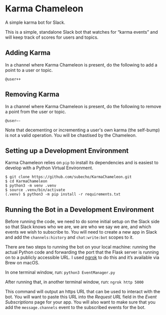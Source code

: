 # Karma Chameleon
A simple karma bot for Slack.

This is a simple, standalone Slack bot that watches for “karma events” and will keep track of scores
for users and topics.

## Adding Karma
In a channel where Karma Chameleon is present, do the following to add a point to a user or topic.

`@user++`

## Removing Karma
In a channel where Karma Chameleon is present, do the following to remove a point from the user or topic.

`@user—-`

Note that decementing or incrementing a user's own karma (the self-bump) is not a valid operation.
You will be chastised by the Chameleon.

## Setting up a Development Environment
Karma Chameleon relies on `pip` to install its dependencies and is easiest to develop with a Python Virtual Environment.

```
$ git clone https://github.com/subecho/KarmaChameleon.git
$ cd KarmaChameleon
$ python3 -m venv .venv
$ source .venv/bin/activate
(.venv) $ python3 -m pip install -r requirements.txt
```

## Running the Bot in a Development Environment
Before running the code, we need to do some initial setup on the Slack side so that Slack knows who we are, we are who we say we are, and which events we wish to subscribe to. You will need to create a new app in Slack and add the `channels:history` and `chat:write:bot` scopes to it.

There are two steps to running the bot on your local machine: running the actual Python code and forwarding the port that the Flask server is running on to a publicly accessible URL. I used [ngrok](https://ngrok.com) to do this and it’s available via Brew on macOS.

In one terminal window, run:
`python3 EventManager.py`

After running that, in another terminal window, run:
`ngrok http 5000`

This command will output an https URL that can be used to interact with the bot. You will want to paste this URL into the _Request URL_ field in the _Event Subscriptions_ page for your app. You will also want to make sure that you add the `message.channels` event to the subscribed events for the bot.
